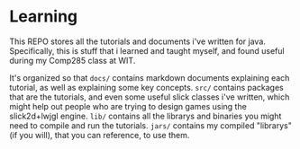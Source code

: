 Learning
========

This REPO stores all the tutorials and documents i've written for java. Specifically, this is stuff that i learned
and taught myself, and found useful during my Comp285 class at WIT.

It's organized so that ```docs/``` contains markdown documents explaining each tutorial, as well as explaining some key
concepts. ```src/``` contains packages that are the tutorials, and even some useful slick classes i've written, which might
help out people who are trying to design games using the slick2d+lwjgl engine. ```lib/``` contains all the librarys and binaries
you might need to compile and run the tutorials. ```jars/``` contains my compiled "librarys" (if you will), that you can reference, to use them.
